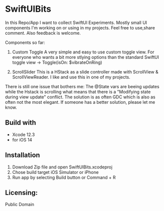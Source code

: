 # SwiftUIBits
In this Repo/App I want to collect SwiftUI Experiments.
Mostly small UI components I'm working on or using in my projects.
Feel free to use,share comment. Also feedback is welcome.

Components so far:

1. Custom Toggle
A very simple and easy to use custom toggle view.
For everyone  who wants a bit more stlying options than the standard SwiftUI toggle view -> Toggle(isOn: $vibrateOnRing)

2. ScrollSlider
This is a HStack as a slide controller made with ScrollView & ScrollViewReader.
I like and use this in one of my projects.  

There is still one issue that bothers me:
The @State vars are beeing updates while the Hstack is scrolling what means that 
there is a "Modifying state during view update" conflict. The solution is as often
GDC which is also as often not the most elegant. If someone has a better solution, please let me know.


## Build with
* Xcode 12.3
* for iOS 14

## Installation
1. Download Zip file and open SwiftUIBits.xcodeproj
2. Chose build target iOS Simulator or iPhone
3. Run app by selecting Build button or Command + R

## Licensing:
Public Domain


